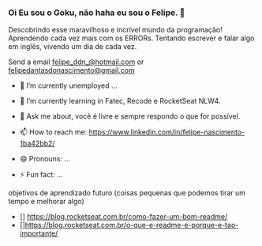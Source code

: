 ### Oi Eu sou o Goku, não haha eu sou o Felipe. 👋


Descobrindo esse maravilhoso e incrível mundo da programação! Aprendendo cada vez mais com os ERRORs. Tentando escrever e falar algo em inglês, vivendo um dia de cada vez.

<!--
**Felipeddn/Felipeddn** is a ✨ _special_ ✨ repository because its `README.md` (this file) appears on your GitHub profile.
-->

Send a email felipe_ddn_@hotmail.com or felipedantasdonascimento@gmail.com


- 🔭 I’m currently unemployed ...
- 🌱 I’m currently learning in Fatec, Recode e RocketSeat NLW4. 


- 💬 Ask me about, você é livre e sempre respondo o que for possível.
- 📫 How to reach me: https://www.linkedin.com/in/felipe-nascimento-1ba42bb2/
- 😄 Pronouns: ...
- ⚡ Fun fact: ...

objetivos de aprendizado futuro (coisas pequenas que podemos tirar um tempo e melhorar algo)
- [] https://blog.rocketseat.com.br/como-fazer-um-bom-readme/
- []https://blog.rocketseat.com.br/o-que-e-readme-e-porque-e-tao-importante/
